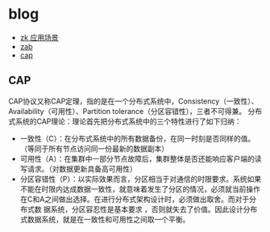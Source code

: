 # blog

- [zk 应用场景](https://www.ibm.com/developerworks/cn/opensource/os-cn-zookeeper/)
- [zab](https://blog.csdn.net/u013679744/article/details/79240249)
- [cap](https://tech.youzan.com/cap-coherence-protocol-and-application-analysis/)

## CAP

CAP协议又称CAP定理，指的是在一个分布式系统中，Consistency（一致性）、 Availability（可用性）、Partition tolerance（分区容错性），三者不可得兼。
分布式系统的CAP理论：理论首先把分布式系统中的三个特性进行了如下归纳：

- 一致性（C）：在分布式系统中的所有数据备份，在同一时刻是否同样的值。（等同于所有节点访问同一份最新的数据副本）
- 可用性（A）：在集群中一部分节点故障后，集群整体是否还能响应客户端的读写请求。（对数据更新具备高可用性）
- 分区容错性（P）：以实际效果而言，分区相当于对通信的时限要求。系统如果不能在时限内达成数据一致性，就意味着发生了分区的情况，必须就当前操作在C和A之间做出选择。在进行分布式架构设计时，必须做出取舍。而对于分布式数 据系统，分区容忍性是基本要求 ，否则就失去了价值。因此设计分布式数据系统，就是在一致性和可用性之间取一个平衡。